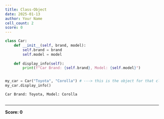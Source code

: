```yaml
---
title: Class-Object
date: 2025-01-13
author: Your Name
cell_count: 2
score: 0
---
```


```python
class Car:
    def __init__(self, brand, model):
        self.brand = brand
        self.model = model
    
    def display_info(self):
        print(f"Car Brand: {self.brand}, Model: {self.model}")


my_car = Car("Toyota", "Corolla") # ---> this is the object for that class
my_car.display_info()
```

    Car Brand: Toyota, Model: Corolla



```python

```


---
**Score: 0**
